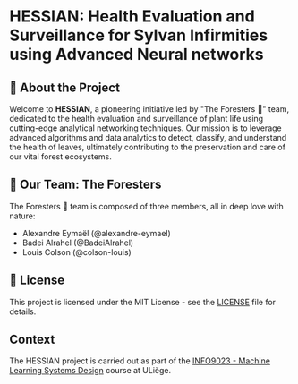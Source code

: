 # HESSIAN: Health Evaluation and Surveillance for Sylvan Infirmities using Advanced Neural networks

## 💬 About the Project
Welcome to **HESSIAN**, a pioneering initiative led by "The Foresters 🌲" team, dedicated to the health evaluation and surveillance of plant life using cutting-edge analytical networking techniques. Our mission is to leverage advanced algorithms and data analytics to detect, classify, and understand the health of leaves, ultimately contributing to the preservation and care of our vital forest ecosystems.

## 🌲 Our Team: The Foresters
The Foresters 🌲 team is composed of three members, all in deep love with nature:
- Alexandre Eymaël (@alexandre-eymael)
- Badei Alrahel (@BadeiAlrahel)
- Louis Colson (@colson-louis)

## 📝 License
This project is licensed under the MIT License - see the [LICENSE](LICENSE) file for details.

## Context
The HESSIAN project is carried out as part of the [INFO9023 - Machine Learning Systems Design](https://github.com/ThomasVrancken/info9023-mlops/tree/main) course at ULiège.